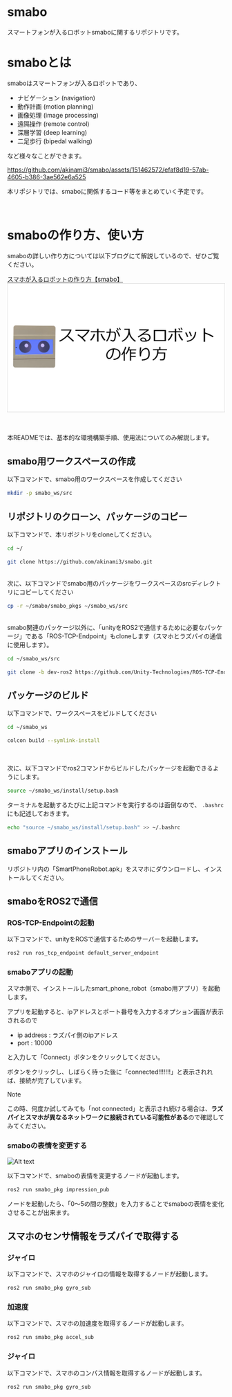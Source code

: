 # smabo
スマートフォンが入るロボットsmaboに関するリポジトリです。

# smaboとは
smaboはスマートフォンが入るロボットであり、

- ナビゲーション (navigation)
- 動作計画 (motion planning)
- 画像処理 (image processing)
- 遠隔操作 (remote control)
- 深層学習 (deep learning)
- 二足歩行 (bipedal walking)

など様々なことができます。

https://github.com/akinami3/smabo/assets/151462572/efaf8d19-57ab-4605-b386-3ae562e6a525

本リポジトリでは、smaboに関係するコード等をまとめていく予定です。

<br>

# smaboの作り方、使い方
smaboの詳しい作り方については以下ブログにて解説しているので、ぜひご覧ください。

[スマホが入るロボットの作り方【smabo】](https://akinami3.com/smabo_summary)
![Alt text](./image/smabo_site_img.png)

<br>

本READMEでは、基本的な環境構築手順、使用法についてのみ解説します。
## smabo用ワークスペースの作成
以下コマンドで、smabo用のワークスペースを作成してください
```bash
mkdir -p smabo_ws/src
```

## リポジトリのクローン、パッケージのコピー
以下コマンドで、本リポジトリをcloneしてください。
```bash
cd ~/
```
```bash
git clone https://github.com/akinami3/smabo.git
```
<br>
次に、以下コマンドでsmabo用のパッケージをワークスペースのsrcディレクトリにコピーしてください

```bash
cp -r ~/smabo/smabo_pkgs ~/smabo_ws/src
```
<br>
smabo関連のパッケージ以外に、「unityをROS2で通信するために必要なパッケージ」である「ROS-TCP-Endpoint」もcloneします（スマホとラズパイの通信に使用します）。

```bash
cd ~/smabo_ws/src
```

```bash
git clone -b dev-ros2 https://github.com/Unity-Technologies/ROS-TCP-Endpoint.git
```

## パッケージのビルド
以下コマンドで、ワークスペースをビルドしてください
```bash
cd ~/smabo_ws
```
```bash
colcon build --symlink-install
```
<br>

次に、以下コマンドでros2コマンドからビルドしたパッケージを起動できるようにします。

```bash
source ~/smabo_ws/install/setup.bash
```

ターミナルを起動するたびに上記コマンドを実行するのは面倒なので、 `.bashrc` にも記述しておきます。

```bash
echo "source ~/smabo_ws/install/setup.bash" >> ~/.bashrc
```
## smaboアプリのインストール
リポジトリ内の「SmartPhoneRobot.apk」をスマホにダウンロードし、インストールしてください。

## smaboをROS2で通信
### ROS-TCP-Endpointの起動
以下コマンドで、unityをROSで通信するためのサーバーを起動します。

```bash
ros2 run ros_tcp_endpoint default_server_endpoint
```
### smaboアプリの起動
スマホ側で、インストールしたsmart_phone_robot（smabo用アプリ）を起動します。

アプリを起動すると、ipアドレスとポート番号を入力するオプション画面が表示されるので
- ip address : ラズパイ側のipアドレス
- port : 10000

と入力して「Connect」ボタンをクリックしてください。

ボタンをクリックし、しばらく待った後に「connected!!!!!!!」と表示されれば、接続が完了しています。




> [!NOTE]
> この時、何度か試してみても「not connected」と表示され続ける場合は、**ラズパイとスマホが異なるネットワークに接続されている可能性がある**ので確認してみてください。

### smaboの表情を変更する
![Alt text](./gif/smabo_impression.gif)

以下コマンドで、smaboの表情を変更するノードが起動します。

```bash
ros2 run smabo_pkg impression_pub
```

ノードを起動したら、「0～5の間の整数」を入力することでsmaboの表情を変化させることが出来ます。

## スマホのセンサ情報をラズパイで取得する

### ジャイロ
以下コマンドで、スマホのジャイロの情報を取得するノードが起動します。

```bash
ros2 run smabo_pkg gyro_sub
```

### 加速度
以下コマンドで、スマホの加速度を取得するノードが起動します。

```bash
ros2 run smabo_pkg accel_sub
```

### ジャイロ
以下コマンドで、スマホのコンパス情報を取得するノードが起動します。

```bash
ros2 run smabo_pkg gyro_sub
```

